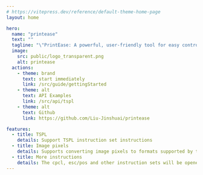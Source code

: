 ```yaml
---
# https://vitepress.dev/reference/default-theme-home-page
layout: home

hero:
  name: "printease"
  text: ""
  tagline: "\"PrintEase: A powerful, user-friendly tool for easy control of your printer. Tailored for ease of use and efficient handling of all your printing needs, PrintEase provides seamless integration between your computer and printer. Whether it's adjusting printer settings, or troubleshooting common problems, PrintEase has you covered."
  image:
    src: public/logo_transparent.png
    alt: printease
  actions:
    - theme: brand
      text: start immediately
      link: /src/guide/gettingStarted
    - theme: alt
      text: API Examples
      link: /src/api/tspl
    - theme: alt
      text: Github
      link: https://github.com/Liu-Jinshuai/printease

features:
  - title: TSPL
    details: Support TSPL instruction set instructions
  - title: Image pixels
    details: Supports converting image pixels to formats supported by the printer
  - title: More instructions
    details: The cpcl, esc/pos and other instruction sets will be opened soon
---
```


